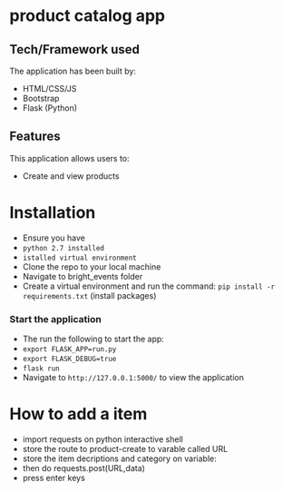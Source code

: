 # product catalog app

## Tech/Framework used

The application has been built by:
- HTML/CSS/JS
- Bootstrap
- Flask (Python)

## Features

This application allows users to:
- Create and view products


# Installation

- Ensure you have 
-  `python 2.7 installed`
-  `istalled virtual environment`
- Clone the repo to your local machine
- Navigate to bright_events folder
- Create a virtual environment and run the command: `pip install -r requirements.txt` (install packages)

### Start the application

- The run the following to start the app:
-  `export FLASK_APP=run.py`
-  `export FLASK_DEBUG=true`
-  `flask run`
- Navigate to `http://127.0.0.1:5000/` to view the application
# How to add a item
- import requests on python interactive shell
- store the route to product-create to varable called URL
- store the item decriptions and category on variable:
- then do requests.post(URL,data)
- press enter keys



